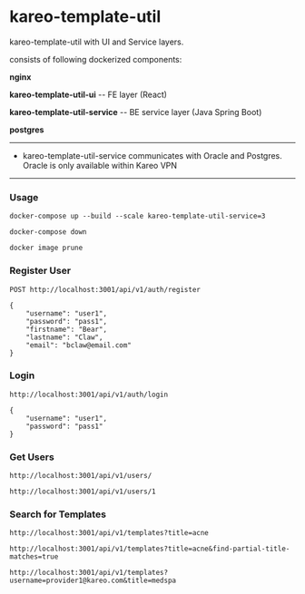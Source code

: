 # kareo-template-util
kareo-template-util with UI and Service layers.

consists of following dockerized components:

**nginx**

**kareo-template-util-ui**  --  FE layer (React)

**kareo-template-util-service**  --  BE service layer (Java Spring Boot)

**postgres**

-----------

* kareo-template-util-service communicates with Oracle and Postgres. Oracle is only available within Kareo VPN

-----------

### Usage

`docker-compose up --build --scale kareo-template-util-service=3`

`docker-compose down`

`docker image prune`


### Register User
`POST http://localhost:3001/api/v1/auth/register`
```
{
	"username": "user1",
	"password": "pass1",
	"firstname": "Bear",
	"lastname": "Claw",
	"email": "bclaw@email.com"
}
```

### Login
`http://localhost:3001/api/v1/auth/login`
```
{
	"username": "user1",
	"password": "pass1"
}
```

### Get Users
`http://localhost:3001/api/v1/users/`

`http://localhost:3001/api/v1/users/1`


### Search for Templates
`http://localhost:3001/api/v1/templates?title=acne`

`http://localhost:3001/api/v1/templates?title=acne&find-partial-title-matches=true`

`http://localhost:3001/api/v1/templates?username=provider1@kareo.com&title=medspa`